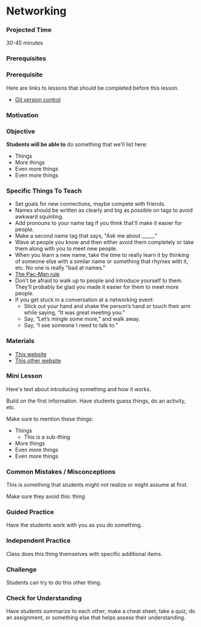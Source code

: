# Networking

### Projected Time
30-45 minutes

### Prerequisites


### Prerequisite
Here are links to lessons that should be completed before this lesson.
- [Git version control](version-control/git-version-control/git-version-control.md)

### Motivation


### Objective
**Students will be able to** do something that we'll list here:
- Things
- More things
- Even more things
- Even more things

### Specific Things To Teach
- Set goals for new connections, maybe compete with friends.
- Names should be written as clearly and big as possible on tags to avoid awkward squinting.
- Add pronouns to your name tag if you think that'll make it easier for people.
- Make a second name tag that says, "Ask me about _____."
- Wave at people you know and then either avoid them completely or take them along with you to meet new people.
- When you learn a new name, take the time to really learn it by thinking of someone else with a similar name or something that rhymes with it, etc. No one is really "bad at names."
- [The Pac-Man rule](http://ericholscher.com/blog/2017/aug/2/pacman-rule-conferences/)
- Don’t be afraid to walk up to people and introduce yourself to them. They’ll probably be glad you made it easier for them to meet more people.
- If you get stuck in a conversation at a networking event:
	- Stick out your hand and shake the person’s hand or touch their arm while saying, “It was great meeting you.” 
	- Say, “Let’s mingle some more,” and walk away. 
	- Say, “I see someone I need to talk to.” 

### Materials

- [This website](example.com)
- [This other website](otherexample.com)

### Mini Lesson

Here's text about introducing something and how it works.

Build on the first information. Have students guess things, do an activity, etc.

Make sure to mention these things:
- Things
	- This is a sub-thing
- More things
- Even more things
- Even more things


### Common Mistakes / Misconceptions

This is something that students might not realize or might assume at first.

Make sure they avoid this: thing


### Guided Practice

Have the students work with you as you do something.


### Independent Practice

Class does this thing themselves with specific additional items.


### Challenge

Students can try to do this other thing.


### Check for Understanding

Have students summarize to each other, make a cheat sheet, take a quiz, do an assignment, or something else that helps assess their understanding.
